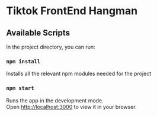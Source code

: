 # Tiktok FrontEnd Hangman

## Available Scripts

In the project directory, you can run:

### `npm install`

Installs all the relevant npm modules needed for the project

### `npm start`

Runs the app in the development mode.\
Open [http://localhost:3000](http://localhost:3000) to view it in your browser.
